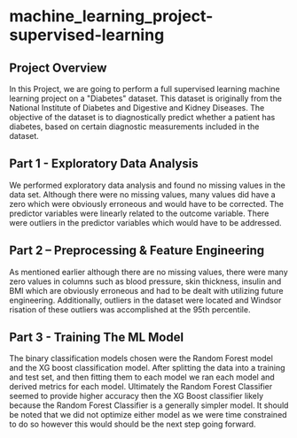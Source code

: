 # machine_learning_project-supervised-learning

## Project Overview
In this Project, we are going to perform a full supervised learning machine learning project on a "Diabetes" dataset. This dataset is originally from the National Institute of Diabetes and Digestive and Kidney Diseases. The objective of the dataset is to diagnostically predict whether a patient has diabetes, based on certain diagnostic measurements included in the dataset.

## Part 1 - Exploratory Data Analysis
We performed exploratory data analysis and found no missing values in the data set. Although there were no missing values, many values did have a zero which were obviously erroneous and would have to be corrected. The predictor variables were linearly related to the outcome variable. There were outliers in the predictor variables which would have to be addressed.

## Part 2 – Preprocessing & Feature Engineering

As mentioned earlier although there are no missing values, there were many zero values in columns such as blood pressure, skin thickness, insulin and BMI which are obviously erroneous and had to be dealt with utilizing future engineering.  Additionally, outliers in the dataset were located and Windsor risation of these outliers was accomplished at the 95th percentile.

## Part 3 - Training The ML Model
The binary classification models chosen were the Random Forest model and the XG boost classification model. After splitting the data into a training and test set, and then fitting them to each model we ran each model and derived metrics for each model. Ultimately the Random Forest Classifier seemed to provide higher accuracy then the XG Boost classifier likely because the Random Forest Classifier is a generally simpler model. It should be noted that we did not optimize either model as we were time constrained to do so however this would should be the next step going forward.

